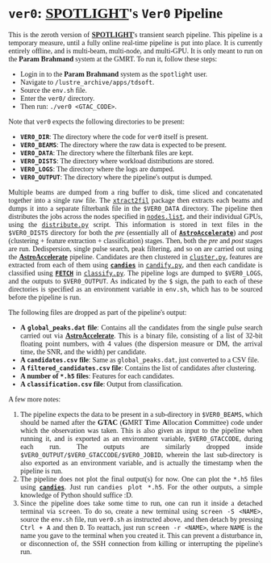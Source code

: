 <!--Just to prettify the display in my Markdown preview window.-->
<div style="font-family: JetBrainsMono Nerd Font">
<div align="justify">

# `ver0`: [**SPOTLIGHT**][spotlight]'s `Ver0` Pipeline

This is the zeroth version of [**SPOTLIGHT**][spotlight]'s transient search pipeline. This pipeline is a temporary measure, until a fully online real-time pipeline is put into place. It is currently entirely offline, and is multi-beam, multi-node, and multi-GPU. It is only meant to run on the **Param Brahmand** system at the GMRT. To run it, follow these steps:

- Login in to the **Param Brahmand** system as the `spotlight` user.
- Navigate to `/lustre_archive/apps/tdsoft`.
- Source the `env.sh` file.
- Enter the `ver0/` directory.
- Then run: `./ver0 <GTAC_CODE>`.

Note that `ver0` expects the following directories to be present:

- **`VER0_DIR`**: The directory where the code for `ver0` itself is present.
- **`VER0_BEAMS`**: The directory where the raw data is expected to be present.
- **`VER0_DATA`**: The directory where the filterbank files are kept.
- **`VER0_DISTS`**: The directory where workload distributions are stored.
- **`VER0_LOGS`**: The directory where the logs are dumped.
- **`VER0_OUTPUT`**: The directory where the pipeline's output is dumped.

Multiple beams are dumped from a ring buffer to disk, time sliced and concatenated together into a single raw file. The [`xtract2fil`](https://github.com/nsmspotlight/xtract2fil) package then extracts each beams and dumps it into a separate filterbank file in the `$VER0_DATA` directory. The pipeline then distributes the jobs across the nodes specified in [`nodes.list`](./assets/nodes.list), and their individual GPUs, using the [`distribute.py`](./scripts/distribute.py) script. This information is stored in text files in the `$VER0_DISTS` directory for both the *pre* (essentially all of [**`AstroAccelerate`**][AA]) and *post* (clustering + feature extraction + classification) stages. Then, both the *pre* and *post* stages are run. Dedispersion, single pulse search, peak filtering, and so on are carried out using the [**AstroAccelerate**][AA] pipeline. Candidates are then clustered in [`cluster.py`](./scripts/cluster.py), features are extracted from each of them using [**`candies`**][candies] in [`candify.py`](./scripts/candify.py), and then each candidate is classified using [**`FETCH`**][FETCH] in [`classify.py`](./scripts/classify.py). The pipeline logs are dumped to `$VER0_LOGS`, and the outputs to `$VER0_OUTPUT`. As indicated by the `$` sign, the path to each of these directories is specified as an environment variable in `env.sh`, which has to be sourced before the pipeline is run.

The following files are dropped as part of the pipeline's output:

- **A `global_peaks.dat` file**: Contains all the candidates from the single pulse search carried out via [**AstroAccelerate**][AA]. This is a binary file, consisting of a list of 32-bit floating point numbers, with 4 values (the dispersion measure or DM, the arrival time, the SNR, and the width) per candidate.
- **A `candidates.csv` file**: Same as `global_peaks.dat`, just converted to a CSV file.
- **A `filtered_candidates.csv` file**: Contains the list of candidates after clustering.
- **A number of `*.h5` files**: Features for each candidates.
- **A `classification.csv` file**: Output from classification.

A few more notes:

1. The pipeline expects the data to be present in a sub-directory in `$VER0_BEAMS`, which should be named after the **GTAC** (**G**MRT **T**ime **A**llocation **C**ommittee) code under which the observation was taken. This is also given as input to the pipeline when running it, and is exported as an environment variable, `$VER0_GTACCODE`, during each run. The outputs are similarly dropped inside `$VER0_OUTPUT/$VER0_GTACCODE/$VER0_JOBID`, wherein the last sub-directory is also exported as an environment variable, and is actually the timestamp when the pipeline is run.
2. The pipeline does not plot the final output(s) for now. One can plot the `*.h5` files using [**`candies`**][candies]. Just run `candies plot *.h5`. For the other outputs, a simple knowledge of Python should suffice :D.
3. Since the pipeline does take some time to run, one can run it inside a detached terminal via `screen`. To do so, create a new terminal using `screen -S <NAME>`, source the `env.sh` file, run `ver0.sh` as instructed above, and then detach by pressing `Ctrl + A` and then `D`. To reattach, just run `screen -r <NAME>`, where `NAME` is the name you gave to the terminal when you created it. This can prevent a disturbance in, or disconnection of, the SSH connection from killing or interrupting the pipeline's run.

</div>
</div>

[FETCH]: https://github.com/devanshkv/fetch
[spotlight]: https://spotlight.ncra.tifr.res.in
[candies]: https://github.com/astrogewgaw/candies
[AA]: https://github.com/AstroAccelerateOrg/astro-accelerate

